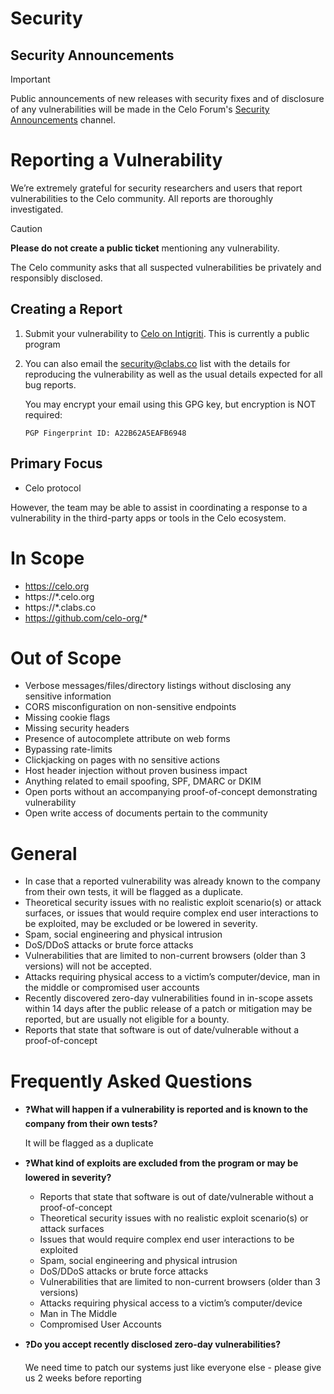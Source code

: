 <!-- Inherited from https://github.com/celo-org/celo-monorepo/blob/master/SECURITY.md & https://github.com/celo-org/social-connect/blob/main/SECURITY.md -->

# Security

## Security Announcements

> [!IMPORTANT]
> Public announcements of new releases with security fixes and of disclosure of any vulnerabilities will be made in the Celo Forum's [Security Announcements](https://forum.celo.org/c/security-announcements/) channel.

# Reporting a Vulnerability

 We’re extremely grateful for security researchers and users that report vulnerabilities to the Celo community. All reports are thoroughly investigated.

> [!CAUTION]
> **Please do not create a public ticket** mentioning any vulnerability.

The Celo community asks that all suspected vulnerabilities be privately and responsibly disclosed.

## Creating a Report

1. Submit your vulnerability to [Celo on Intigriti](https://app.intigriti.com/programs/clabs/clabs/detail). This is currently a public program
2. You can also email the [security@clabs.co](mailto:security@clabs.co) list with the details for reproducing the vulnerability as well as the usual details expected for all bug reports.

   You may encrypt your email using this GPG key, but encryption is NOT required:
   ```
   PGP Fingerprint ID: A22B62A5EAFB6948
   ```

## Primary Focus 

- Celo protocol

However, the team may be able to assist in coordinating a response to a vulnerability in the third-party apps or tools in the Celo ecosystem.

# In Scope 

 - https://celo.org                            
 - https://\*.celo.org                          
 - https://\*.clabs.co                          
 - https://github.com/celo-org/*               

# Out of Scope

- Verbose messages/files/directory listings without disclosing any sensitive information                         
- CORS misconfiguration on non-sensitive endpoints                                                               
- Missing cookie flags                                                                                           
- Missing security headers                                                                                                                                          
- Presence of autocomplete attribute on web forms                                                                
- Bypassing rate-limits                                                  
- Clickjacking on pages with no sensitive actions                                                               
- Host header injection without proven business impact                                                           
- Anything related to email spoofing, SPF, DMARC or DKIM                                                      
- Open ports without an accompanying proof-of-concept demonstrating vulnerability
- Open write access of documents pertain to the community                                  

# General

- In case that a reported vulnerability was already known to the company from their own tests, it will be flagged as a duplicate.
- Theoretical security issues with no realistic exploit scenario(s) or attack surfaces, or issues that would require complex end user interactions to be exploited, may be excluded or be lowered in severity.
- Spam, social engineering and physical intrusion
- DoS/DDoS attacks or brute force attacks
- Vulnerabilities that are limited to non-current browsers (older than 3 versions) will not be accepted.
- Attacks requiring physical access to a victim’s computer/device, man in the middle or compromised user accounts
- Recently discovered zero-day vulnerabilities found in in-scope assets within 14 days after the public release of a patch or mitigation may be reported, but are usually not eligible for a bounty.
- Reports that state that software is out of date/vulnerable without a proof-of-concept

# Frequently Asked Questions

- ❓**What will happen if a vulnerability is reported and is known to the company from their own tests?**

    It will be flagged as a duplicate
  
- ❓**What kind of exploits are excluded from the program or may be lowered in severity?**

	- Reports that state that software is out of date/vulnerable without a proof-of-concept
	- Theoretical security issues with no realistic exploit scenario(s) or attack surfaces
	- Issues that would require complex end user interactions to be exploited
	- Spam, social engineering and physical intrusion
	- DoS/DDoS attacks or brute force attacks
	- Vulnerabilities that are limited to non-current browsers (older than 3 versions)
	- Attacks requiring physical access to a victim’s computer/device 
	- Man in The Middle 
	- Compromised User Accounts

- ❓**Do you accept recently disclosed zero-day vulnerabilities?**

    We need time to patch our systems just like everyone else - please give us 2 weeks before reporting 
